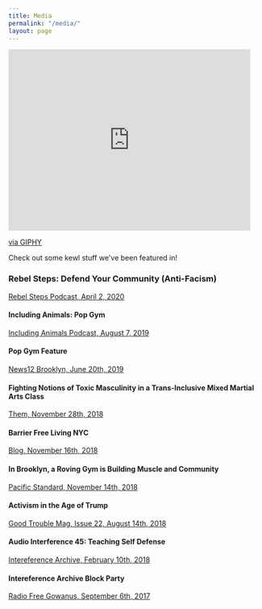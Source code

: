 ```yaml
---
title: Media
permalink: "/media/"
layout: page
---
```


<iframe src="https://giphy.com/embed/SAMnPt3h8rjAQ" width="480" height="360" frameBorder="0" class="giphy-embed" allowFullScreen></iframe><p><a href="https://giphy.com/gifs/jem-and-the-holograms-SAMnPt3h8rjAQ">via GIPHY</a></p>
Check out some kewl stuff we've been featured in!

### Rebel Steps: Defend Your Community (Anti-Facism)
[Rebel Steps Podcast, April 2, 2020](https://rebelsteps.com/episodes/s2e6-defend-your-community.html)

#### Including Animals: Pop Gym
[Including Animals Podcast, August 7, 2019](https://includinganimals.libsyn.com/pop-gym)

#### Pop Gym Feature
[News12 Brooklyn, June 20th, 2019](https://vimeo.com/345048066)

#### Fighting Notions of Toxic Masculinity in a Trans-Inclusive Mixed Martial Arts Class
[Them, November 28th, 2018](https://www.them.us/story/mma-class-trans-inclusive)

#### Barrier Free Living NYC
[Blog, November 16th, 2018](https://www.bflnyc.org/popgym-self-defense-workshop-at-barrier-free-livings-freedom-house-domestic-violence-shelter/)

#### In Brooklyn, a Roving Gym is Building Muscle and Community 
[Pacific Standard, November 14th, 2018](https://psmag.com/social-justice/in-brooklyn-a-roving-gym-is-building-muscle-and-community)

#### Activism in the Age of Trump
[Good Trouble Mag, Issue 22, August 14th, 2018](/assets/gtmarticle.jpg)

#### Audio Interference 45: Teaching Self Defense
[Intereference Archive, February 10th, 2018](https://interferencearchive.org/audio-interference-45-teaching-self-defense/)

#### Intereference Archive Block Party
[Radio Free Gowanus, September 6th, 2017](https://www.dropbox.com/s/6pq4iiapa5qov13/RFG%20IA%20Block%20Party%20Edits_POP%20GYM.mp3?dl=0)

